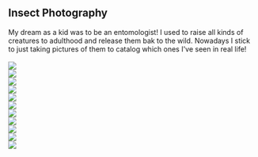 ## Insect Photography

My dream as a kid was to be an entomologist! I used to raise all kinds of creatures to adulthood and release them bak to the wild. Nowadays I stick to just taking pictures of them to catalog which ones I've seen in real life! 
<br>
<br>
<img src="Images/BugPic_1.jpg?raw=true"/>
<br>
<img src="Images/BugPic_2.jpg?raw=true"/>
<br>
<img src="Images/BugPic_3.jpg?raw=true"/>
<br>
<img src="Images/BugPic_4.jpg?raw=true"/>
<br>
<img src="Images/BugPic_5.jpg?raw=true"/>
<br>
<img src="Images/BugPic_6.jpg?raw=true"/>
<br>
<img src="Images/BugPic_7.jpg?raw=true"/>
<br>
<img src="Images/BugPic_8.jpg?raw=true"/>
<br>
<img src="Images/BugPic_9.jpg?raw=true"/>
<br>
<img src="Images/BugPic_10.jpg?raw=true"/>
<br>
<img src="Images/GratefulHeadWebsiteSS_1.png?raw=true"/>
